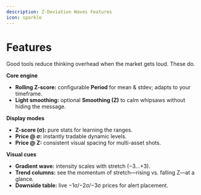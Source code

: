 ```yaml
---
description: Z-Deviation Waves Features
icon: sparkle
---
```


# Features

Good tools reduce thinking overhead when the market gets loud. These do.

**Core engine**

* **Rolling Z-score:** configurable **Period** for mean & stdev; adapts to your timeframe.
* **Light smoothing:** optional **Smoothing (Z)** to calm whipsaws without hiding the message.

**Display modes**

* **Z-score (σ):** pure stats for learning the ranges.
* **Price @ σ:** instantly tradable dynamic levels.
* **Price @ Z:** consistent visual spacing for multi-asset shots.

**Visual cues**

* **Gradient wave:** intensity scales with stretch (−3…+3).
* **Trend columns:** see the momentum of stretch—rising vs. falling Z—at a glance.
* **Downside table:** live −1σ/−2σ/−3σ prices for alert placement.
